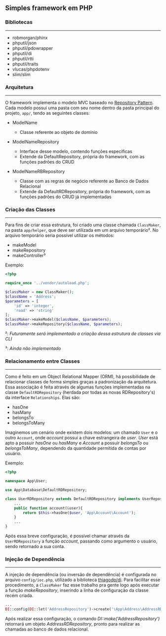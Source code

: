 ## Simples framework em PHP ##

<!--### História ###-->
<!-------------------->
<!--Após um bom tempo estudando o [Laravel Framework](https://github.com/laravel/laravel) (PHP) e um pouco de [Rails](https://github.com/rails/rails) (Ruby), de várias pesquisas em relação a quais tecnologias utilizar para projetos em que participo e -->
<!--de conversas com amigos de trabalho e faculdade, incluindo professores¹, resolvi reunir o que achava interessante, framework agnóstico e *clean*, junto com algumas ideias vistas no -->
<!--Laravel/Rails, com o intuito de praticar todo conhecimento adiquirido e utilizar em projetos próprios que não necessitam de grande infraestrutura.-->

<!--Vale ressaltar que **não** é aconselhavel a utilização deste framework em produção, ainda. :)-->

<!--¹: *Agradecimento especial ao professor [Thiago Delgado Pinto](https://github.com/thiagodp) pelas diversas explicações e ótimas bibliotecas disponibilizadas aqui no github.*-->

### Bibliotecas ###
-------------------
- robmorgan/phinx
- phputil/json
- phputil/pdowrapper
- phputil/di
- phputil/rtti
- phputil/traits
- vlucas/phpdotenv
- slim/slim

### Arquitetura ###
-------------------
O framework implementa o modelo MVC baseado no [Repository Pattern](https://github.com/domnikl/DesignPatternsPHP/tree/master/More/Repository).
Cada modelo possui uma pasta com seu nome dentro da pasta principal do projeto, ```app/```, tendo as seguintes classes:

- ModelName
    - Classe referente ao objeto de domínio
    
- ModelNameRepository
    - Interface desse modelo, contendo funções específicas
    - Extende da DefaultRepository, própria do framework, com as funções padrões do CRUD
    
- ModelNameRBRepository
    -   Classe com as regras de negócio referente ao Banco de Dados Relacional
    -   Extende da DefaultRDRepository, própria do framework, com as funções padrões do CRUD já implementadas
    
### Criação das Classes ###
---------------------------
Para fins de criar essa estrutura, foi criado uma classe chamada ```ClassMaker```, na pasta ```app/helper```, que deve ser utilizada em um arquivo temporário².
No arquivo temporário seria possível utilizar os métodos:

- makeModel
- makeRepository
- makeController³
    
Exemplo:

```php
<?php

require_once '../vendor/autoload.php';

$classMaker = new ClassMaker();
$className = 'Address';
$parameters = [
    'id' => 'integer',
    'road' => 'string'
];
$classMaker->makeModel($className, $parameters);
$classMaker->makeRepository($className, $parameters);
```
 
²: *Futuramente será implementado a criação dessa estrutura de classes via CLI*

³: *Ainda não implementado*

### Relacionamento entre Classes ###
------------------------------------
Como é feito em um Object Relational Mapper (ORM), há possibilidade de relacionar classes de forma simples graças a padronização da arquitetura.
Essa associação é feita através de algumas funções implementadas na classe ```DefaultRDRepository``` (herdada por todas as novas RDRepository's) da interface ```Relationships```. Elas são:

- hasOne
- hasMany
- belongsTo
- belongsToMany

Imaginemos um cenário onde existem dois modelos: um chamado ```User``` e o outro ```Account```, onde *account* possui a chave estrangeira de *user*. 
*User* está apto a possuir *hasOne* ou *hasMany* e *Account* a possuir *belongsTo* ou *belongsToMany*, dependendo da quantidade permitida de contas por usuário.

Exemplo:

```php
<?php

namespace App\User;

use App\Database\DefaultRDRepository;

class UserRDRepository extends DefaultRDRepository implements UserRepository {
	...
	public function account(&user){
        return $this->hasOne($user, 'App\Account\Account');
    }
	...
}
```

Após essa breve configuração, é possível chamar através da ```UserRDRepository``` a função *account*, passando como argumento o usuário, sendo retornado a sua conta.

### Injeção de Dependência ###
-------------------------------
A injeção de dependência (ou inversão de dependência) é configurada no arquivo ```config/ioc.php```, utilizado a biblioteca [thiagodp/di](https://github.com/thiagodp/di).
Para facilitar esse procedimento, a ```ClassMaker``` faz esse trabalho pra gente logo após executar a função *makeRepository*, inserindo a linha de configuração da classe recém criada.

```php
...
DI::config(DI::let('AddressRepository')->create('\App\Address\AddressRDRepository')->shared());
```

Após realizar essa configuração, o comando *DI::make('AddressRepository')* retornará um objeto *AddressRDRepository*, pronto para realizar as chamadas ao banco de dados relacional.